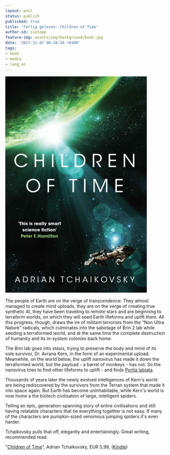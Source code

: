 ```yaml
---
layout: post
status: publish
published: true
title: 'Fertig gelesen: Children of Time'
author-id: isotopp
feature-img: assets/img/background/book.jpg
date: '2017-11-07 08:38:34 +0100'
tags:
- book
- media
- lang_en
---
```

[![](/uploads/2017/11/children-of-time.png)](https://www.amazon.de/Children-Time-Winner-Arthur-English-ebook/dp/B00SN93AHU)

The people of Earth are on the verge of transcendence: They
almost managed to create mind uploads, they are on the verge of
creating true synthetic AI, they have been traveling to remote
stars and are beginning to terraform worlds, on which they will
seed Earth lifeforms and uplift them. All this progress, though,
draws the ire of militant terrorists from the "Non Ultra Nature"
radicals, which culminates into the sabotage of Brin 2 lab while
seeding a terraformed world, and at the same time the complete
destruction of humanity and its in-system colonies back
home.

The Brin lab goes into stasis, trying to preserve the body and
mind of its sole survivor, Dr. Avrana Kern, in the form of an
experimental upload. Meanwhile, on the world below, the uplift
nanovirus has made it down the terraformed world, but the
payload - a barrel of monkeys - has not. So the nanovirus tries
to find other lifeforms to uplift - and finds 
[Portia labiata](https://en.wikipedia.org/wiki/Portia_labiata).

Thousands of years later the newly evolved intelligences of
Kern's world are being rediscovered by the survivors from the
Terran system that made it into space again. But Earth has
become uninhabitable, while Kern's world is now home a the
biotech civilisation of large, intelligent spiders. 

Telling an epic, generation-spanning story of entire
civilisations and still having relatable characters that tie
everything together is not easy. If many of the characters are
pumpkin-sized venomous jumping spiders it's even harder.

Tchaikovsky pulls that off, elegantly and entertainingly. Great
writing, recommended read. 

"[Children of Time](https://www.amazon.de/Children-Time-Winner-Arthur-English-ebook/dp/B00SN93AHU)", 
Adrian Tchaikovsky, EUR 5,99, ([Kindle](https://www.amazon.de/Children-Time-Winner-Arthur-English-ebook/dp/B00SN93AHU))
